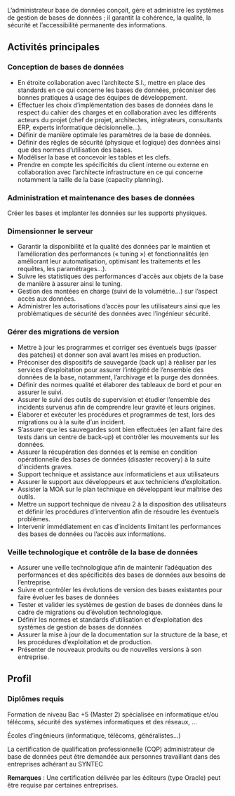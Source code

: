 L’administrateur base de données conçoit, gère et administre les systèmes de gestion de bases de données ; il garantit la cohérence, la qualité, la sécurité et l’accessibilité permanente des informations.

## Activités principales 

### Conception de bases de données

- En étroite collaboration avec l’architecte S.I., mettre en place des standards en ce qui concerne les bases de données, préconiser des bonnes pratiques à usage des équipes de développement.
- Effectuer les choix d’implémentation des bases de données dans le respect du cahier des charges et en collaboration avec les différents acteurs du projet (chef de projet, architectes, intégrateurs, consultants ERP, experts informatique décisionnelle…).
- Définir de manière optimale les paramètres de la base de données.
- Définir des règles de sécurité (physique et logique) des données ainsi que des normes d’utilisation des bases.
- Modéliser la base et concevoir les tables et les clefs.
- Prendre en compte les spécificités du client interne ou externe en collaboration avec l’architecte infrastructure en ce qui concerne notamment la taille de la base (capacity planning).

### Administration et maintenance des bases de données

Créer les bases et implanter les données sur les supports physiques.

### Dimensionner le serveur

- Garantir la disponibilité et la qualité des données par le maintien et l’amélioration des performances (« tuning ») et fonctionnalités (en améliorant leur automatisation, optimisant les traitements et les requêtes, les paramétrages…).
- Suivre les statistiques des performances d'accès aux objets de la base de manière à assurer ainsi le tuning.
- Gestion des montées en charge (suivi de la volumétrie…) sur l’aspect accès aux données.
- Administrer les autorisations d’accès pour les utilisateurs ainsi que les problématiques de sécurité des données avec l’ingénieur sécurité.

### Gérer des migrations de version

- Mettre à jour les programmes et corriger ses éventuels bugs (passer des patches) et donner son aval avant les mises en production.
- Préconiser des dispositifs de sauvegarde (back up) à réaliser par les services d’exploitation pour assurer l’intégrité de l’ensemble des données de la base, notamment, l’archivage et la purge des données.
- Définir des normes qualité et élaborer des tableaux de bord et pour en assurer le suivi.
- Assurer le suivi des outils de supervision et étudier l’ensemble des incidents survenus afin de comprendre leur gravité et leurs origines.
- Élaborer et exécuter les procédures et programmes de test, lors des migrations ou à la suite d’un incident.
- S’assurer que les sauvegardes sont bien effectuées (en allant faire des tests dans un centre de back-up) et contrôler les mouvements sur les données.
- Assurer la récupération des données et la remise en condition opérationnelle des bases de données (disaster recovery) à la suite d'incidents graves.
- Support technique et assistance aux informaticiens et aux utilisateurs
- Assurer le support aux développeurs et aux techniciens d’exploitation.
- Assister la MOA sur le plan technique en développant leur maîtrise des outils.
- Mettre un support technique de niveau 2 à la disposition des utilisateurs et définir les procédures d’intervention afin de résoudre les éventuels problèmes.
- Intervenir immédiatement en cas d’incidents limitant les performances des bases de données ou l’accès aux informations.

### Veille technologique et contrôle de la base de données

- Assurer une veille technologique afin de maintenir l’adéquation des performances et des spécificités des bases de données aux besoins de l’entreprise.
- Suivre et contrôler les évolutions de version des bases existantes pour faire évoluer les bases de données
- Tester et valider les systèmes de gestion de bases de données dans le cadre de migrations ou d’évolution technologique.
- Définir les normes et standards d’utilisation et d’exploitation des systèmes de gestion de bases de données
- Assurer la mise à jour de la documentation sur la structure de la base, et les procédures d’exploitation et de production.
- Présenter de nouveaux produits ou de nouvelles versions à son entreprise.

## Profil

### Diplômes requis 

Formation de niveau Bac +5 (Master 2) spécialisée en informatique et/ou télécoms, sécurité des systèmes informatiques et des réseaux, …

Écoles d’ingénieurs (informatique, télécoms, généralistes...)

La certification de qualification professionnelle (CQP) administrateur de base de données peut être demandée aux personnes travaillant dans des entreprises adhérant au SYNTEC

**Remarques** : Une certification délivrée par les éditeurs (type Oracle) peut être requise par certaines entreprises.